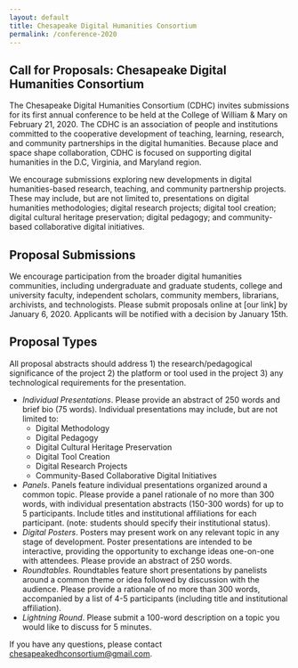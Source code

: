 ```yaml
---
layout: default
title: Chesapeake Digital Humanities Consortium
permalink: /conference-2020
---
```


## Call for Proposals: Chesapeake Digital Humanities Consortium

The Chesapeake Digital Humanities Consortium (CDHC) invites submissions for its first annual conference to be held at the College of William & Mary on February 21, 2020. The CDHC is an association of people and institutions committed to the cooperative development of teaching, learning, research, and community partnerships in the digital humanities. Because place and space shape collaboration, CDHC is focused on supporting digital humanities in the D.C, Virginia, and Maryland region.

We encourage submissions exploring new developments in digital humanities-based research, teaching, and community partnership projects. These may include, but are not limited to, presentations on digital humanities methodologies; digital research projects; digital tool creation; digital cultural heritage preservation; digital pedagogy; and community-based collaborative digital initiatives.

## Proposal Submissions

We encourage participation from the broader digital humanities communities, including undergraduate and graduate students, college and university faculty, independent scholars, community members, librarians, archivists, and technologists. Please submit proposals online at [our link] by January 6, 2020. Applicants will be notified with a decision by January 15th.

## Proposal Types

All proposal abstracts should address 1) the research/pedagogical significance of the project 2) the platform or tool used in the project 3) any technological requirements for the presentation.

* *Individual Presentations*. Please provide an abstract of 250 words and brief bio (75 words). Individual presentations may include, but are not limited to:
  * Digital Methodology
  * Digital Pedagogy
  * Digital Cultural Heritage Preservation
  * Digital Tool Creation
  * Digital Research Projects
  * Community-Based Collaborative Digital Initiatives
* *Panels*. Panels feature individual presentations organized around a common topic. Please provide a panel rationale of no more than 300 words, with individual presentation abstracts (150-300 words) for up to 5 participants. Include titles and institutional affiliations for each participant. (note: students should specify their institutional status).
* *Digital Posters*. Posters may present work on any relevant topic in any stage of development. Poster presentations are intended to be interactive, providing the opportunity to exchange ideas one-on-one with attendees. Please provide an abstract of 250 words.
* *Roundtables*. Roundtables feature short presentations by panelists around a common theme or idea followed by discussion with the audience. Please provide a rationale of no more than 300 words, accompanied by a list of 4-5 participants (including title and institutional affiliation).
* *Lightning Round*. Please submit a 100-word description on a topic you would like to discuss for 5 minutes.

If you have any questions, please contact chesapeakedhconsortium@gmail.com.
